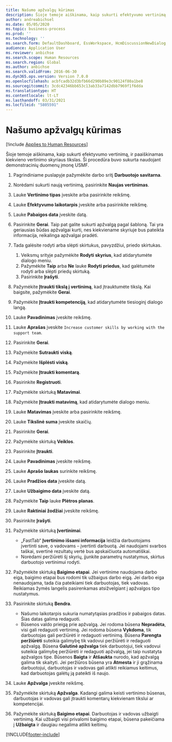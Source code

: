 ```yaml
---
title: Našumo apžvalgų kūrimas
description: Šioje temoje aiškinama, kaip sukurti efektyvumo vertinimą, ir paaiškinamas kiekvieno vertinimo skyriaus tikslas.
author: andreabichsel
ms.date: 05/05/2020
ms.topic: business-process
ms.prod: ''
ms.technology: ''
ms.search.form: DefaultDashboard, EssWorkspace, HcmDiscussionNewDialog, HcmDiscussion, HcmDiscussionChangeSettings, HcmDiscussionAddGoalDialog, HcmTopicCreate, HcmMeasurementDetailDialog, HcmPerfJournalAdd, HcmEmployeeDevelopmentWorkspace
audience: Application User
ms.reviewer: anbichse
ms.search.scope: Human Resources
ms.search.region: Global
ms.author: anbichse
ms.search.validFrom: 2016-06-30
ms.dyn365.ops.version: Version 7.0.0
ms.openlocfilehash: acbfcadb32d3bfb66d290b89e3c90124f80a1be8
ms.sourcegitcommit: 3cdc42346bb653c13ab33a7142dbb7969f1f6dda
ms.translationtype: HT
ms.contentlocale: lt-LT
ms.lasthandoff: 03/31/2021
ms.locfileid: "5805591"
---
```

# <a name="create-performance-reviews"></a>Našumo apžvalgų kūrimas

[!include [Applies to Human Resources](../includes/applies-to-hr.md)]


Šioje temoje aiškinama, kaip sukurti efektyvumo vertinimą, ir paaiškinamas kiekvieno vertinimo skyriaus tikslas. Ši procedūra buvo sukurta naudojant demonstracinių duomenų įmonę USMF.

1. Pagrindiniame puslapyje pažymėkite darbo sritį **Darbuotojo savitarna**.
2. Norėdami sukurti naują vertinimą, pasirinkite **Naujas vertinimas**.
3. Lauke **Vertinimo tipas** įveskite arba pasirinkite reikšmę.
4. Lauke **Efektyvumo laikotarpis** įveskite arba pasirinkite reikšmę.
5. Lauke **Pabaigos data** įveskite datą.
6. Pasirinkite **Gerai**. Taip pat galite sukurti apžvalgą pagal šabloną. Tai yra geriausias būdas apžvalgai kurti, nes kiekviename skyriuje bus pateikta informacija, reikalinga apžvalgai pradėti.  
7. Tada galėsite rodyti arba slėpti skirtukus, pavyzdžiui, priedo skirtukas.

    1. Veiksmų srityje pažymėkite **Rodyti skyrius**, kad atidarytumėte dialogo meniu.
    1. Pažymėkite **Taip** arba **Ne** lauke **Rodyti priedus**, kad galėtumėte rodyti arba slėpti priedų skirtuką.
    1. Pasirinkite **Įrašyti**.

8. Pažymėkite **Įtraukti tikslą į vertinimą**, kad įtrauktumėte tikslą. Kai baigsite, pažymėkite **Gerai**.
9. Pažymėkite **Įtraukti kompetenciją**, kad atidarytumėte tiesioginį dialogo langą.
10. Lauke **Pavadinimas** įveskite reikšmę.
11. Lauke **Aprašas** įveskite `Increase customer skills by working with the support team`.
12. Pasirinkite **Gerai**.
13. Pažymėkite **Sutraukti viską**.
14. Pažymėkite **Išplėsti viską**.
15. Pažymėkite **Įtraukti komentarą**.
16. Pasirinkite **Registruoti**.
17. Pažymėkite skirtuką **Matavimai**.
18. Pažymėkite **Įtraukti matavimą**, kad atidarytumėte dialogo meniu.
19. Lauke **Matavimas** įveskite arba pasirinkite reikšmę.
26. Lauke **Tikslinė suma** įveskite skaičių.
20. Pasirinkite **Gerai**.
21. Pažymėkite skirtuką **Veiklos**.
22. Pasirinkite **Įtraukti**.
23. Lauke **Pavadinimas** įveskite reikšmę.
24. Lauke **Aprašo laukas** surinkite reikšmę.
25. Lauke **Pradžios data** įveskite datą.
26. Lauke **Užbaigimo data** įveskite datą.
27. Pažymėkite **Taip** lauke **Plėtros planas**.
28. Lauke **Raktiniai žodžiai** įveskite reikšmę.
29. Pasirinkite **Įrašyti**.
30. Pažymėkite skirtuką **Įvertinimai**.  

    - „FastTab“ **Įvertinimo išsami informacija** leidžia darbuotojams įvertinti save, o vadovams – įvertinti darbuotą. Jei naudojami svarbos taškai, svertinė rezultatų vertė bus apskaičiuota automatiškai.  
    - Norėdami peržiūrėti šį skyrių, įjunkite parametrų nustatymus, skirtus darbuotojo vertinimui rodyti.  

31. Pažymėkite skirtuką **Baigimo etapai**. Jei vertinime naudojama darbo eiga, baigimo etapai bus rodomi tik užbaigus darbo eigą. Jei darbo eiga nenaudojama, tada čia pateikiami tiek darbuotojas, tiek vadovas. Reikiamas žymės langelis pasirenkamas atsižvelgiant į apžvalgos tipo nustatymus.  
32. Pasirinkite skirtuką **Bendra**.

    - Našumo laikotarpis sukuria numatytąsias pradžios ir pabaigos datas. Šias datas galima redaguoti.  
    - Būsenos valdo prieigą prie apžvalgą. Jei rodoma būsena **Nepradėta**, visi gali redaguoti vertinimą. Jei rodoma būsena **Vykdoma**, tik darbuotojas gali peržiūrėti ir redaguoti vertinimą. Būsena **Parengta peržiūrėti** suteikia galimybę tik vadovui peržiūrėti ir redaguoti apžvalgą. Būsena **Galutinė apžvalga** tiek darbuotojui, tiek vadovui suteikia galimybę peržiūrėti ir redaguoti apžvalgą, jei taip nustatyta apžvalgos tipe. Būsenos **Baigta** ir **Atšaukta** nurodo, kad apžvalgą galima tik skaityti. Jei peržiūros būsena yra **Atmesta** ir ji grąžinama darbuotojui, darbuotojas ir vadovas gali atlikti reikiamus keitimus, kad darbuotojas galėtų ją pateikti iš naujo.

33. Lauke **Apžvalga** įveskite reikšmę.
34. Pažymėkite skirtuką **Apžvalga**. Kadangi galima keisti vertinimo būsenas, darbuotojas ir vadovas gali įtraukti komentarų kiekvienam tikslui ar kompetencijai.  
35. Pažymėkite skirtuką **Baigimo etapai**. Darbuotojas ir vadovas užbaigti vertinimą. Kai užbaigti visi privalomi baigimo etapai, būsena pakeičiama į **Užbaigta** ir daugiau negalima atlikti keitimų.  



[!INCLUDE[footer-include](../includes/footer-banner.md)]